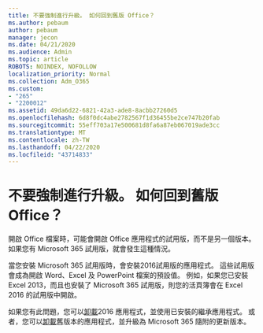 ```yaml
---
title: 不要強制進行升級。 如何回到舊版 Office？
ms.author: pebaum
author: pebaum
manager: jecon
ms.date: 04/21/2020
ms.audience: Admin
ms.topic: article
ROBOTS: NOINDEX, NOFOLLOW
localization_priority: Normal
ms.collection: Adm_O365
ms.custom:
- "265"
- "2200012"
ms.assetid: 49da6d22-6821-42a3-ade8-8acbb27260d5
ms.openlocfilehash: 6d8f0dc4abe2782567f1d36455be2ce747b20fab
ms.sourcegitcommit: 55eff703a17e500681d8fa6a87eb067019ade3cc
ms.translationtype: MT
ms.contentlocale: zh-TW
ms.lasthandoff: 04/22/2020
ms.locfileid: "43714833"
---
```

# <a name="dont-force-me-to-upgrade-how-do-i-go-back-to-the-previous-office-version"></a>不要強制進行升級。 如何回到舊版 Office？

開啟 Office 檔案時，可能會開啟 Office 應用程式的試用版，而不是另一個版本。 如果您有 Microsoft 365 試用版，就會發生這種情況。
  
當您安裝 Microsoft 365 試用版時，會安裝2016試用版的應用程式。 這些試用版會成為開啟 Word、Excel 及 PowerPoint 檔案的預設值。 例如，如果您已安裝 Excel 2013，而且也安裝了 Microsoft 365 試用版，則您的活頁簿會在 Excel 2016 的試用版中開啟。
  
如果您有此問題，您可以[卸載](https://support.office.com/article/9dd49b83-264a-477a-8fcc-2fdf5dbf61d8.aspx)2016 應用程式，並使用已安裝的繼承應用程式。 或者，您可以[卸載](https://support.office.com/article/9dd49b83-264a-477a-8fcc-2fdf5dbf61d8.aspx)舊版本的應用程式，並升級為 Microsoft 365 隨附的更新版本。
